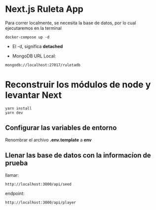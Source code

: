 # Next.js Ruleta App

Para correr localmente, se necesita la base de datos,
por lo cual ejecutaremos en la terminal

```
docker-compose up -d
```

- El -d, significa **detached**

- MongoDB URL Local:

```
mongodb://localhost:27017/ruletadb
```

# Reconstruir los módulos de node y levantar Next

```
yarn install
yarn dev
```

## Configurar las variables de entorno

Renombrar el archivo **.env.template** a **env**

## Llenar las base de datos con la informacíon de prueba

llamar:

```
http://localhost:3000/api/seed
```

endpoint:

```
http://localhost:3000/api/player
```
